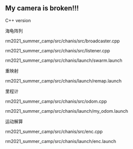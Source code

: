 ## My camera is broken!!! 

C++ version

海龟阵列

rm2021_summer_camp/src/chanis/src/broadcaster.cpp

rm2021_summer_camp/src/chanis/src/listener.cpp

rm2021_summer_camp/src/chanis/launch/swarm.launch

重映射

rm2021_summer_camp/src/chanis/launch/remap.launch

里程计

rm2021_summer_camp/src/chanis/src/odom.cpp

rm2021_summer_camp/src/chanis/launch/my_odom.launch

运动解算

rm2021_summer_camp/src/chanis/src/enc.cpp

rm2021_summer_camp/src/chanis/launch/enc.launch

